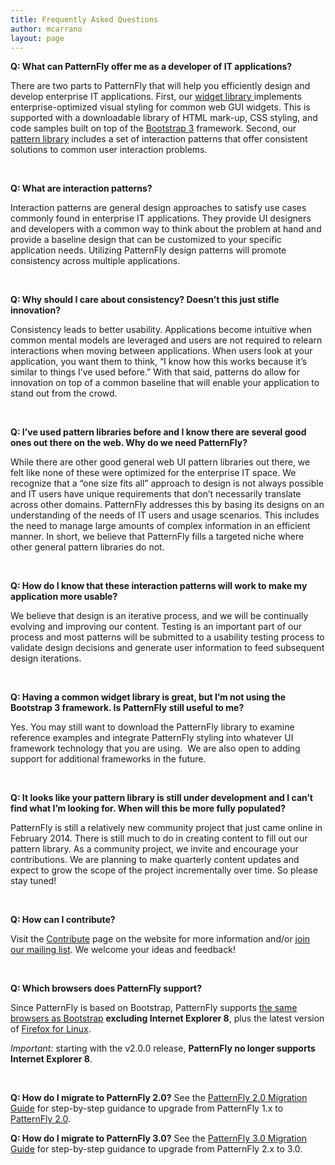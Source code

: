```yaml
---
title: Frequently Asked Questions
author: mcarrano
layout: page
---
```

**Q: What can PatternFly offer me as a developer of IT applications?**

There are two parts to PatternFly that will help you efficiently design and develop enterprise IT applications. First, our [widget library ][1]implements enterprise-optimized visual styling for common web GUI widgets. This is supported with a downloadable library of HTML mark-up, CSS styling, and code samples built on top of the [Bootstrap 3][2] framework. Second, our [pattern library][3] includes a set of interaction patterns that offer consistent solutions to common user interaction problems.

&nbsp;

**Q: What are interaction patterns?**

Interaction patterns are general design approaches to satisfy use cases commonly found in enterprise IT applications. They provide UI designers and developers with a common way to think about the problem at hand and provide a baseline design that can be customized to your specific application needs. Utilizing PatternFly design patterns will promote consistency across multiple applications.

&nbsp;

**Q: Why should I care about consistency? Doesn’t this just stifle innovation?**

Consistency leads to better usability. Applications become intuitive when common mental models are leveraged and users are not required to relearn interactions when moving between applications. When users look at your application, you want them to think, “I know how this works because it’s similar to things I’ve used before.” With that said, patterns do allow for innovation on top of a common baseline that will enable your application to stand out from the crowd.

&nbsp;

**Q: I’ve used pattern libraries before and I know there are several good ones out there on the web. Why do we need PatternFly?**

While there are other good general web UI pattern libraries out there, we felt like none of these were optimized for the enterprise IT space. We recognize that a “one size fits all” approach to design is not always possible and IT users have unique requirements that don’t necessarily translate across other domains. PatternFly addresses this by basing its designs on an understanding of the needs of IT users and usage scenarios. This includes the need to manage large amounts of complex information in an efficient manner. In short, we believe that PatternFly fills a targeted niche where other general pattern libraries do not.

&nbsp;

**Q: How do I know that these interaction patterns will work to make my application more usable?**

We believe that design is an iterative process, and we will be continually evolving and improving our content. Testing is an important part of our process and most patterns will be submitted to a usability testing process to validate design decisions and generate user information to feed subsequent design iterations.

&nbsp;

**Q: Having a common widget library is great, but I’m not using the Bootstrap 3 framework. Is PatternFly still useful to me?**

Yes. You may still want to download the PatternFly library to examine reference examples and integrate PatternFly styling into whatever UI framework technology that you are using.  We are also open to adding support for additional frameworks in the future.

&nbsp;

**Q: It looks like your pattern library is still under development and I can’t find what I’m looking for. When will this be more fully populated?**

PatternFly is still a relatively new community project that just came online in February 2014. There is still much to do in creating content to fill out our pattern library. As a community project, we invite and encourage your contributions. We are planning to make quarterly content updates and expect to grow the scope of the project incrementally over time. So please stay tuned!

&nbsp;

**Q: How can I contribute?**

Visit the [Contribute][4] page on the website for more information and/or [join our mailing list][5]. We welcome your ideas and feedback!

&nbsp;

**Q: Which browsers does PatternFly support?**

Since PatternFly is based on Bootstrap, PatternFly supports [the same browsers as Bootstrap][6] **excluding Internet Explorer 8**, plus the latest version of [Firefox for Linux][7].

*Important:* starting with the v2.0.0 release, **PatternFly no longer supports Internet Explorer 8**.

&nbsp;

**Q: How do I migrate to PatternFly 2.0?**
See the [PatternFly 2.0 Migration Guide][8] for step-by-step guidance to upgrade from PatternFly 1.x to [PatternFly 2.0][9].

**Q: How do I migrate to PatternFly 3.0?**
See the [PatternFly 3.0 Migration Guide][10] for step-by-step guidance to upgrade from PatternFly 2.x to 3.0.

 [1]: {{site.baseurl}}widgets/ "Widgets"
 [2]: http://getbootstrap.com/
 [3]: {{site.baseurl}}wikis/patterns/ "Patterns"
 [4]: {{site.baseurl}}get-started/contribute/ "Contribute"
 [5]: https://www.redhat.com/mailman/listinfo/patternfly
 [6]: http://getbootstrap.com/getting-started/#support
 [7]: https://support.mozilla.org/en-US/kb/install-firefox-linux
 [8]: {{site.baseurl}}get-started/patternfly-migration-guides/patternfly-migration-guide-2.0.html
 [9]: https://github.com/patternfly/patternfly/releases
 [10]: {{site.baseurl}}get-started/patternfly-migration-guides/patternfly-migration-guide-3.0.html
